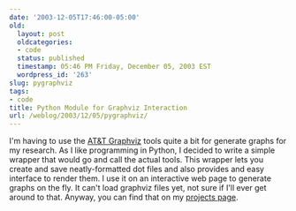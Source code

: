 ```yaml
---
date: '2003-12-05T17:46:00-05:00'
old:
  layout: post
  oldcategories:
  - code
  status: published
  timestamp: 05:46 PM Friday, December 05, 2003 EST
  wordpress_id: '263'
slug: pygraphviz
tags:
- code
title: Python Module for Graphviz Interaction
url: /weblog/2003/12/05/pygraphviz/
---
```


I'm having to use the [AT&T Graphviz](http://www.research.att.com/sw/tools/graphviz/) tools quite a bit for generate graphs for my research.
As I like programming in Python, I decided to write a simple wrapper that would go and call the actual tools.  This wrapper lets you create and save neatly-formatted
dot files and also provides and easy interface to render them.  I use it on an interactive web page to generate graphs on the fly.  It can't load graphviz files yet, not
sure if I'll ever get around to that.  Anyway, you can find that on my [projects page](/projects/#pygraphviz).
